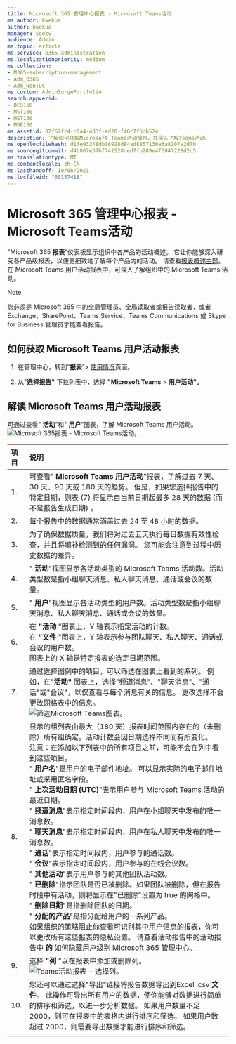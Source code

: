 ```yaml
---
title: Microsoft 365 管理中心报表 - Microsoft Teams活动
ms.author: kwekua
author: kwekua
manager: scotv
audience: Admin
ms.topic: article
ms.service: o365-administration
ms.localizationpriority: medium
ms.collection:
- M365-subscription-management
- Adm_O365
- Adm_NonTOC
ms.custom: AdminSurgePortfolio
search.appverid:
- BCS160
- MST160
- MET150
- MOE150
ms.assetid: 07f67fc4-c0a4-4d3f-ad20-f40c7f6db524
description: 了解如何获取Microsoft Teams活动报告，并深入了解Teams活动。
ms.openlocfilehash: d1fe93248db16928d84ad8857130e3a8107a2d7b
ms.sourcegitcommit: d4b867e37bf741528ded7fb289e4f6847228d2c5
ms.translationtype: MT
ms.contentlocale: zh-CN
ms.lasthandoff: 10/06/2021
ms.locfileid: "60157418"
---
```

# <a name="microsoft-365-admin-center-reports---microsoft-teams-user-activity"></a>Microsoft 365 管理中心报表 - Microsoft Teams活动

"Microsoft 365 **报表**"仪表板显示组织中各产品的活动概述。 它让你能够深入研究各产品级报表，以便更细致地了解每个产品内的活动。 请查看[报表概述主题](activity-reports.md)。 在 Microsoft Teams 用户活动报表中，可深入了解组织中的 Microsoft Teams 活动。
  
> [!NOTE]
> 您必须是 Microsoft 365 中的全局管理员、全局读取者或报告读取者，或者 Exchange、SharePoint、Teams Service、Teams Communications 或 Skype for Business 管理员才能查看报告。  
 
## <a name="how-to-get-to-the-microsoft-teams-user-activity-report"></a>如何获取 Microsoft Teams 用户活动报表

1. 在管理中心，转到“**报表**”\> <a href="https://go.microsoft.com/fwlink/p/?linkid=2074756" target="_blank">使用情况</a>页面。

    
2. 从"**选择报告"** 下拉列表中，选择 **"Microsoft Teams** \> **用户活动"。**
  
## <a name="interpret-the-microsoft-teams-user-activity-report"></a>解读 Microsoft Teams 用户活动报表

可通过查看" **活动**"和" **用户**"图表，了解 Microsoft Teams 用户活动。<br/>![Microsoft 365报表 - Microsoft Teams活动。](../../media/40359f81-25f7-416d-bb1e-37289133ef6b.png)
  
|项目|说明|
|:-----|:-----|
|1.  <br/> |可查看" **Microsoft Teams 用户活动**"报表，了解过去 7 天、30 天、90 天或 180 天的趋势。 但是，如果您选择报告中的特定日期，则表 (7) 将显示自当前日期起最多 28 天的数据 (而不是报告生成日期) 。  <br/> |
|2.  <br/> |每个报告中的数据通常涵盖过去 24 至 48 小时的数据。  <br/> |
|3.  <br/> |为了确保数据质量，我们将对过去五天执行每日数据有效性检查，并且将填补检测到的任何漏洞。 您可能会注意到过程中历史数据的差异。  <br/> |
|4.  <br/> |" **活动**"视图显示各活动类型的 Microsoft Teams 活动数。活动类型数是指小组聊天消息、私人聊天消息、通话或会议的数量。  <br/> |
|5.  <br/> |" **用户**"视图显示各活动类型的用户数。活动类型数是指小组聊天消息、私人聊天消息、通话或会议的数量。  <br/> |
|6.  <br/> | 在 **"活动** "图表上，Y 轴表示指定活动的计数。  <br/>  在 **"文件** "图表上，Y 轴表示参与团队聊天、私人聊天、通话或会议的用户数。  <br/>  图表上的 X 轴是特定报表的选定日期范围。  <br/> |
|7.  <br/> |通过选择图例中的项目，可以筛选在图表上看到的系列。 例如，在"**活动"** 图表上，选择"频道消息"、"聊天消息"、"通话"或"会议"，以仅查看与每个消息有关的信息。   更改选择不会更改网格表中的信息。  <br/> ![筛选Microsoft Teams图表。](../../media/c819c4ea-6e9a-4411-a0dd-9f800d64ce38.png)|
|8.  <br/> | 显示的组列表由最大（180 天）报表时间范围内存在的（未删除）所有组确定。活动计数会因日期选择不同而有所变化。  <br/> 注意：在添加以下列表中的所有项目之前，可能不会在列中看到这些项目。<br/>" **用户名**"是用户的电子邮件地址。 可以显示实际的电子邮件地址或采用匿名字段。  <br/> " **上次活动日期 (UTC)**"表示用户参与 Microsoft Teams 活动的最近日期。  <br/> " **频道消息**"表示指定时间段内，用户在小组聊天中发布的唯一消息数。  <br/> " **聊天消息**"表示指定时间段内，用户在私人聊天中发布的唯一消息数。  <br/> " **通话**"表示指定时间段内，用户参与的通话数。  <br/> " **会议**"表示指定时间段内，用户参与的在线会议数。  <br/> " **其他活动**"表示用户参与的其他团队活动数。  <br/> " **已删除**"指示团队是否已被删除。如果团队被删除，但在报告时段中有活动，则将显示在"已删除"设置为 true 的网格中。  <br/> " **删除日期**"是指删除团队的日期。  <br/> " **分配的产品**"是指分配给用户的一系列产品。  <br/>  如果组织的策略阻止你查看可识别其中用户信息的报表，你可以更改所有这些报表的隐私设置。 请查看活动报告中的活动报告中 **的** 如何隐藏用户级别 [Microsoft 365 管理中心。](activity-reports.md)  <br/> |
|9.  <br/> |选择 **"列** "以在报表中添加或删除列。  <br/> ![Teams活动报表 - 选择列。](../../media/eb5fbcee-e371-4d36-a0c6-fa54732311ec.png)|
|10.  <br/> |您还可以通过选择"导出"链接将报告数据导出到Excel .csv **文件**。 此操作可导出所有用户的数据，使你能够对数据进行简单的排序和筛选，以进一步分析数据。 如果用户数量不足 2000，则可在报表中的表格内进行排序和筛选。 如果用户数超过 2000，则需要导出数据才能进行排序和筛选。  <br/> |
|||
   

